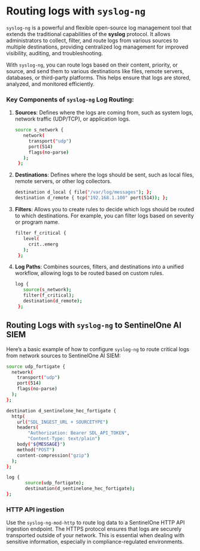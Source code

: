 # Routing logs with `syslog-ng` 

`syslog-ng` is a powerful and flexible open-source log management tool that extends the traditional capabilities of the **syslog** protocol. It allows administrators to collect, filter, and route logs from various sources to multiple destinations, providing centralized log management for improved visibility, auditing, and troubleshooting.

With `syslog-ng`, you can route logs based on their content, priority, or source, and send them to various destinations like files, remote servers, databases, or third-party platforms. This helps ensure that logs are stored, analyzed, and monitored efficiently.

### Key Components of `syslog-ng` Log Routing:
1. **Sources**: Defines where the logs are coming from, such as system logs, network traffic (UDP/TCP), or application logs.
   ```bash
   source s_network {
      network(
        transport("udp")
        port(514)
        flags(no-parse)
      );
    };
   ```

2. **Destinations**: Defines where the logs should be sent, such as local files, remote servers, or other log collectors.
   ```bash
   destination d_local { file("/var/log/messages"); };
   destination d_remote { tcp("192.168.1.100" port(514)); };
   ```

3. **Filters**: Allows you to create rules to decide which logs should be routed to which destinations. For example, you can filter logs based on severity or program name.
   ```bash
   filter f_critical { 
      level(
        crit..emerg
      ); 
    };
   ```

4. **Log Paths**: Combines sources, filters, and destinations into a unified workflow, allowing logs to be routed based on custom rules.
   ```bash
   log { 
      source(s_network); 
      filter(f_critical); 
      destination(d_remote); 
    };
   ```

## Routing Logs with `syslog-ng` to SentinelOne AI SIEM

Here’s a basic example of how to configure `syslog-ng` to route critical logs from network sources to SentinelOne AI SIEM:

```bash
source udp_fortigate {
  network(
    transport("udp")
    port(514)
    flags(no-parse)
  );
};

destination d_sentinelone_hec_fortigate {
  http(
    url("SDL_INGEST_URL + SOURCETYPE")
    headers(
        "Authorization: Bearer SDL_API_TOKEN", 
        "Content-Type: text/plain")
    body("${MESSAGE}")
    method("POST")
    content-compression("gzip")
  );
};

log {
       source(udp_fortigate);
       destination(d_sentinelone_hec_fortigate);
};
```
### HTTP API ingestion

Use the `syslog-ng-mod-http` to route log data to a SentinelOne HTTP API ingestion endpoint. The HTTPS protocol ensures that logs are securely transported outside of your network. This is essential when dealing with sensitive information, especially in compliance-regulated environments.